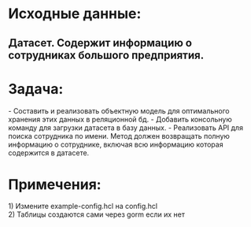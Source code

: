 <h1>Исходные данные:</h1>
<h2>Датасет. Содержит информацию о сотрудниках большого предприятия.</h2>

<h1>Задача:</h1>
  - Составить и реализовать объектную модель для оптимального хранения этих данных в реляционной бд.
  - Добавить консольную команду для загрузки датасета в базу данных.
  - Реализовать API для поиска сотрудника по имени. Метод должен возвращать полную информацию о сотруднике, включая всю информацию которая содержится в датасете.

<h1>Примечения:</h1>
<div>1) Измените example-config.hcl на config.hcl</div>
<div>2) Таблицы создаются сами через gorm если их нет</div>
